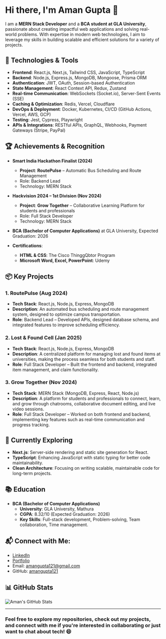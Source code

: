 # Hi there, I'm Aman Gupta 👋

I am a **MERN Stack Developer** and a **BCA student at GLA University**, passionate about creating impactful web applications and solving real-world problems. With expertise in modern web technologies, I aim to leverage my skills in building scalable and efficient solutions for a variety of projects.

## 🚀 Technologies & Tools
- **Frontend**: React.js, Next.js, Tailwind CSS, JavaScript, TypeScript
- **Backend**: Node.js, Express.js, MongoDB, Mongoose, Prisma ORM
- **Authentication**: JWT, OAuth, Session-based Authentication
- **State Management**: React Context API, Redux, Zustand
- **Real-time Communication**: WebSockets (Socket.io), Server-Sent Events (SSE)
- **Caching & Optimization**: Redis, Vercel, Cloudflare
- **DevOps & Deployment**: Docker, Kubernetes, CI/CD (GitHub Actions, Vercel, AWS, GCP)
- **Testing**: Jest, Cypress, Playwright
- **APIs & Integrations**: RESTful APIs, GraphQL, Webhooks, Payment Gateways (Stripe, PayPal)

## 🏆 Achievements & Recognition
- **Smart India Hackathon Finalist (2024)**  
  - **Project**: **RoutePulse** – Automatic Bus Scheduling and Route Management
  - Role: Backend Lead
  - Technology: MERN Stack

- **Hackvision 2024 – 1st Division (Nov 2024)**  
  - **Project**: **Grow Together** – Collaborative Learning Platform for students and professionals
  - Role: Full Stack Developer
  - Technology: MERN Stack

- **BCA (Bachelor of Computer Applications)** at GLA University, Expected Graduation: 2026
- **Certifications**:
  - **HTML & CSS**: The Cisco ThinggQbtor Program
  - **Microsoft Word, Excel, PowerPoint**: Udemy

## 📦 Key Projects

### 1. **RoutePulse** (Aug 2024)
- **Tech Stack**: React.js, Node.js, Express, MongoDB
- **Description**: An automated bus scheduling and route management system, designed to optimize campus transportation.
- **Role**: Backend Lead – Developed APIs, designed database schema, and integrated features to improve scheduling efficiency.

### 2. **Lost & Found Cell** (Jan 2025)
- **Tech Stack**: React.js, Node.js, Express, MongoDB
- **Description**: A centralized platform for managing lost and found items at universities, making the process seamless for both students and staff.
- **Role**: Full Stack Developer – Built the frontend and backend, integrated item management, and claim functionality.

### 3. **Grow Together** (Nov 2024)
- **Tech Stack**: MERN Stack (MongoDB, Express, React, Node.js)
- **Description**: A platform for students and professionals to connect, learn, and grow through chatrooms, collaborative document editing, and live video sessions.
- **Role**: Full Stack Developer – Worked on both frontend and backend, implementing key features such as real-time communication and progress tracking.

## 🌱 Currently Exploring
- **Next.js**: Server-side rendering and static site generation for React.
- **TypeScript**: Enhancing JavaScript with static typing for better code maintainability.
- **Clean Architecture**: Focusing on writing scalable, maintainable code for long-term projects.

## 📚 Education
- **BCA (Bachelor of Computer Applications)**  
  - **University**: GLA University, Mathura  
  - **CGPA**: 8.32/10 (Expected Graduation: 2026)  
  - **Key Skills**: Full-stack development, Problem-solving, Team collaboration, Time management.

## 📬 Connect with Me:
- [LinkedIn](https://www.linkedin.com/in/amangupta-a11a672ab/)  
- [Portfolio](https://aman-gupta-seven.vercel.app/)  
- Email: amangupta121@gmail.com  
- GitHub: [amangupta121](https://github.com/amanbhai1)

## 📊 GitHub Stats

![Aman's GitHub Stats](https://github-readme-stats.vercel.app/api?username=amanbhai1&show_icons=true&hide_title=true&count_private=true&hide=prs&theme=radical)

---

### Feel free to explore my repositories, check out my projects, and connect with me if you're interested in collaborating or just want to chat about tech! 😄

